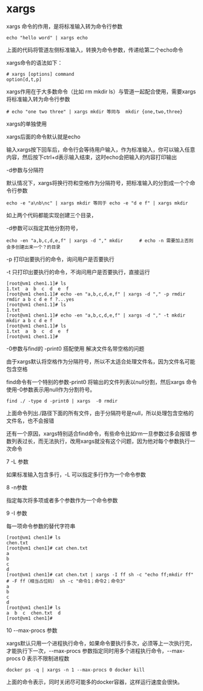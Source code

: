 # xargs

xargs 命令的作用，是将标准输入转为命令行参数

```text-plain
echo "hello word" | xargs echo
```

上面的代码将管道左侧标准输入，转换为命令参数，传递给第二个echo命令

xargs命令的语法如下：

```text-plain
# xargs [options] command
option[d,t,p]
```

 

xargs作用在于大多数命令（比如 rm mkdir ls）与管道一起配合使用，需要xargs将标准输入转为命令行参数

```text-plain
# echo "one two three" | xargs mkdir 等同与  mkdir {one,two,three}
```

xargs的单独使用

xargs后面的命令默认就是echo

输入xargs按下回车后，命令行会等待用户输入，作为标准输入，你可以输入任意内容，然后按下ctrl+d表示输入结束，这时echo会把输入的内容打印输出

-d参数与分隔符

默认情况下，xargs将换行符和空格作为分隔符号，把标准输入的分割成一个个命令行参数

```text-plain
echo -e "a\nb\nc" | xargs mkdir 等同于 echo -e "d e f" | xargs mkdir
```

如上两个代码都能实现创建三个目录，

-d参数可以指定其他分割符号，

```text-plain
echo -en "a,b,c,d,e,f" | xargs -d "," mkdir      # echo -n 需要加上否则会多创建出来一个？的目录
```

-p 打印出要执行的命令，询问用户是否要执行

-t 只打印出要执行的命令，不询问用户是否要执行，直接运行

```text-plain
[root@vm1 chen1.1]# ls
1.txt  a  b  c  d  e  f
[root@vm1 chen1.1]# echo -en "a,b,c,d,e,f" | xargs -d "," -p rmdir
rmdir a b c d e f ?...yes
[root@vm1 chen1.1]# ls
1.txt
[root@vm1 chen1.1]# echo -en "a,b,c,d,e,f" | xargs -d "," -t mkdir
mkdir a b c d e f 
[root@vm1 chen1.1]# ls
1.txt  a  b  c  d  e  f
[root@vm1 chen1.1]# 
```

 

-0参数与find的 -print0 搭配使用 解决文件名带空格的问题

由于xargs默认将空格作为分隔符号，所以不太适合处理文件名，因为文件名可能包含空格

find命令有一个特别的参数-print0 将输出的文件列表以null分割，然后xargs 命令使用-0参数表示用null作为分割符号。

```text-plain
find ./ -type d -print0 | xargs  -0 rmdir
```

上面命令列出./路径下面的所有文件，由于分隔符号是null，所以处理包含空格的文件名，也不会报错

还有一个原因，xargs特别适合find命令，有些命令比如rm一旦参数过多会报错 参数列表过长，而无法执行，改用xargs就没有这个问题，因为他对每个参数执行一次命令

7  -L 参数

如果标准输入包含多行，-L 可以指定多行作为一个命令参数

8 -n参数

指定每次将多项或者多个参数作为一个命令参数

9 -I 参数

每一项命令参数的替代字符串

```text-plain
[root@vm1 chen1]# ls
chen.txt
[root@vm1 chen1]# cat chen.txt 
a
b
c
d
[root@vm1 chen1]# cat chen.txt | xargs -I ff sh -c "echo ff;mkdir ff"    # -F ff（相当占位码） sh -c "命令1；命令2；命令3"
a
b
c
d
[root@vm1 chen1]# ls
a  b  c  chen.txt  d
[root@vm1 chen1]# 
```

10 --max-procs 参数

xargs默认只用一个进程执行命令，如果命令要执行多次，必须等上一次执行完，才能执行下一次，--max-procs 参数指定同时用多个进程执行命令，--max-procs 0 表示不限制进程数

```text-plain
docker ps -q | xargs -n 1 --max-procs 0 docker kill
```

上面的命令表示，同时关闭尽可能多的docker容器，这样运行速度会很快。


